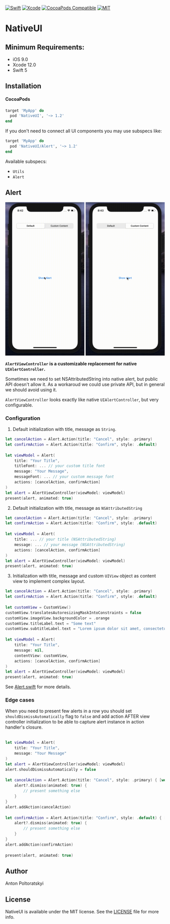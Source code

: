 [![Swift](https://img.shields.io/badge/Swift-5.0-orange.svg)](https://swift.org)
[![Xcode](https://img.shields.io/badge/Xcode-11.0-blue.svg)](https://developer.apple.com/xcode)
[![CocoaPods Compatible](https://img.shields.io/cocoapods/v/NativeUI.svg)](https://cocoapods.org/pods/NativeUI)
[![MIT](https://img.shields.io/badge/License-MIT-red.svg)](https://opensource.org/licenses/MIT)

# NativeUI

## Minimum Requirements:
- iOS 9.0
- Xcode 12.0
- Swift 5

## Installation

#### CocoaPods

```ruby
target 'MyApp' do
  pod 'NativeUI', '~> 1.2'
end
```

If you don't need to connect all UI components you may use subspecs like:

```ruby
target 'MyApp' do
  pod 'NativeUI/Alert', '~> 1.2'
end
```

Available subspecs:
- `Utils`
- `Alert`

## Alert

<img src="https://github.com/AntonPoltoratskyi/NativeUI/blob/master/Example/Demo/default.gif" width="250" /> <img src="https://github.com/AntonPoltoratskyi/NativeUI/blob/master/Example/Demo/custom.gif" width="250" />

**`AlertViewController` is a customizable replacement for native `UIAlertController`.**

Sometimes we need to set NSAttributedString into native alert, but public API doesn't allow it. As a workaroud we could use private API, but in general we should avoid using it.

`AlertViewController` looks exactly like native `UIAlertController`, but very configurable.

### Configuration

1. Default initialization with title, message as `String`.

```swift
let cancelAction = Alert.Action(title: "Cancel", style: .primary)
let confirmAction = Alert.Action(title: "Confirm", style: .default)
            
let viewModel = Alert(
    title: "Your Title",
    titleFont: ... // your custom title font
    message: "Your Message",
    messageFont: ... // your custom message font
    actions: [cancelAction, confirmAction]
)
let alert = AlertViewController(viewModel: viewModel)
present(alert, animated: true)
```

2. Default initialization with title, message as `NSAttributedString`

```swift
let cancelAction = Alert.Action(title: "Cancel", style: .primary)
let confirmAction = Alert.Action(title: "Confirm", style: .default)
            
let viewModel = Alert(
    title: ... // your title (NSAttributedString)
    message: ... // your message (NSAttributedString)
    actions: [cancelAction, confirmAction]
)
let alert = AlertViewController(viewModel: viewModel)
present(alert, animated: true)
```

3. Initialization with title, message and custom `UIView` object as content view to implement complex layout.


```swift
let cancelAction = Alert.Action(title: "Cancel", style: .primary)
let confirmAction = Alert.Action(title: "Confirm", style: .default)

let customView = CustomView()
customView.translatesAutoresizingMaskIntoConstraints = false
customView.imageView.backgroundColor = .orange
customView.titleLabel.text = "Some text"
customView.subtitleLabel.text = "Lorem ipsum dolor sit amet, consectetur adipiscing elit, sed do eiusmod tempor incididunt ut labore et dolore magna aliqua."

let viewModel = Alert(
    title: "Your Title",
    message: nil,
    contentView: customView,
    actions: [cancelAction, confirmAction]
)
let alert = AlertViewController(viewModel: viewModel)
present(alert, animated: true)
```

See [Alert.swift](https://github.com/AntonPoltoratskyi/NativeUI/blob/master/NativeUI/Sources/Alert/Alert.swift) for more details.

### Edge cases

When you need to present few alerts in a row you should set `shouldDismissAutomatically` flag to `false` and add action AFTER view controller initialization to be able to capture alert instance in action handler's closure.

```swift

let viewModel = Alert(
    title: "Your Title",
    message: "Your Message"
)
let alert = AlertViewController(viewModel: viewModel)
alert.shouldDismissAutomatically = false

let cancelAction = Alert.Action(title: "Cancel", style: .primary) { [weak alert] _ in
    alert?.dismiss(animated: true) {
        // present something else
    }
}
alert.addAction(cancelAction)

let confirmAction = Alert.Action(title: "Confirm", style: .default) { [weak alert] _ in
    alert?.dismiss(animated: true) {
        // present something else
    }
}
alert.addAction(confirmAction)

present(alert, animated: true)
```

## Author

Anton Poltoratskyi

## License

NativeUI is available under the MIT license. See the [LICENSE](https://github.com/AntonPoltoratskyi/NativeUI/blob/master/LICENSE) file for more info.

